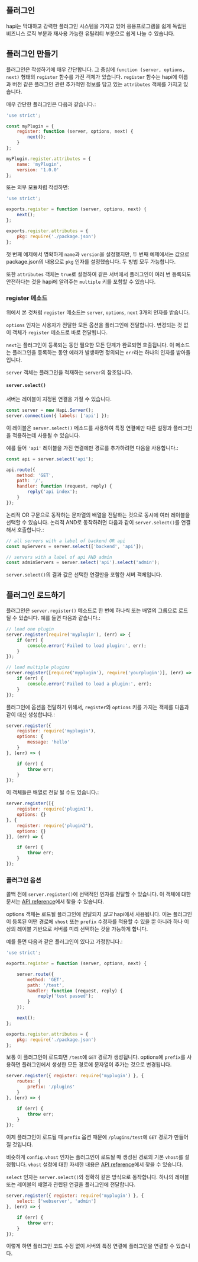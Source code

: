 ## 플러그인

hapi는 막대하고 강력한 플러그인 시스템을 가지고 있어 응용프로그램을 쉽게 독립된 비즈니스 로직 부분과 재사용 가능한 유틸리티 부분으로 쉽게 나눌 수 있습니다.

## 플러그인 만들기

플러그인은 작성하기에 매우 간단합니다. 그 중심에 `function (server, options, next)` 형태의 `register` 함수를 가진 객체가 있습니다. `register` 함수는 hapi에 이름과 버전 같은 플러그인 관련 추가적인 정보를 담고 있는 `attributes` 객체를 가지고 있습니다.

매우 간단한 플러그인은 다음과 같습니다.:

```javascript
'use strict';

const myPlugin = {
    register: function (server, options, next) {
        next();
    }
};

myPlugin.register.attributes = {
    name: 'myPlugin',
    version: '1.0.0'
};
```

또는 외부 모듈처럼 작성하면:

```javascript
'use strict';

exports.register = function (server, options, next) {
    next();
};

exports.register.attributes = {
    pkg: require('./package.json')
};
```

첫 번째 예제에서 명확하게 `name`과 `version`을 설정했지만, 두 번째 예제에서는 값으로 package.json의 내용으로 `pkg` 인자를 설정했습니다. 두 방법 모두 가능합니다. 

또한 `attributes` 객체는 `true`로 설정하여 같은 서버에서 플러그인이 여러 번 등록되도 안전하다는 것을 hapi에 알려주는 `multiple` 키를 포함할 수 있습니다. 

### register 메소드

위에서 본 것처럼 `register` 메소드는 `server`, `options`, `next` 3개의 인자를 받습니다. 

`options` 인자는 사용자가 전달한 모든 옵션을 플러그인에 전달합니다. 변경되는 것 없이 객체가 `register` 메소드로 바로 전달됩니다.  

`next`는 플러그인이 등록되는 동안 필요한 모든 단계가 완료되면 호출됩니다. 이 메소드는 플러그인을 등록하는 동안 에러가 발생하면 정의되는 `err`라는 하나의 인자를 받아들입니다.

`server` 객체는 플러그인을 적재하는 `server`의 참조입니다.

#### `server.select()`

서버는 레이블이 지정된 연결을 가질 수 있습니다.

```javascript
const server = new Hapi.Server();
server.connection({ labels: ['api'] });
```

이 레이블은 `server.select()` 메소드를 사용하여 특정 연결에만 다른 설정과 플러그인을 적용하는데 사용될 수 있습니다.

예를 들어 `'api'` 레이블을 가진 연결에만 경로를 추가하려면 다음을 사용합니다.:

```javascript
const api = server.select('api');

api.route({
    method: 'GET',
    path: '/',
    handler: function (request, reply) {
        reply('api index');
    }
});
```

논리적 OR 구문으로 동작하는 문자열의 배열을 전달하는 것으로 동시에 여러 레이블을 선택할 수 있습니다. 논리적 AND로 동작하려면 다음과 같이 `server.select()`를 연결해서 호출합니다.:

```javascript
// all servers with a label of backend OR api
const myServers = server.select(['backend', 'api']);

// servers with a label of api AND admin
const adminServers = server.select('api').select('admin');
```

`server.select()`의 결과 값은 선택한 연결만을 포함한 서버 객체입니다.

## 플러그인 로드하기

플러그인은 `server.register()` 메소드로 한 번에 하나씩 또는 배열의 그룹으로 로드될 수 있습니다. 예를 들면 다음과 같습니다.:

```javascript
// load one plugin
server.register(require('myplugin'), (err) => {
    if (err) {
        console.error('Failed to load plugin:', err);
    }
});

// load multiple plugins
server.register([require('myplugin'), require('yourplugin')], (err) => {
    if (err) {
        console.error('Failed to load a plugin:', err);
    }
});
```

플러그인에 옵션을 전달하기 위해서, `register`와 `options` 키를 가지는 객체를 다음과 같이 대신 생성합니다.:

```javascript
server.register({
    register: require('myplugin'),
    options: {
        message: 'hello'
    }
}, (err) => {

    if (err) {
        throw err;
    }
});
```

이 객체들은 배열로 전달 될 수도 있습니다.:

```javascript
server.register([{
    register: require('plugin1'),
    options: {}
}, {
    register: require('plugin2'),
    options: {}
}], (err) => {

    if (err) {
        throw err;
    }
});
```

### 플러그인 옵션

콜백 전에 `server.register()`에 선택적인 인자를 전달할 수 있습니다. 이 객체에 대한 문서는 [API reference](/api#serverregisterplugins-options-callback)에서 찾을 수 있습니다.

options 객체는 로드될 플러그인에 전달되지 *않고* hapi에서 사용됩니다. 이는 플러그인이 등록된 어떤 경로에 `vhost` 또는 `prefix` 수정자를 적용할 수 있을 뿐 아니라 하나 이상의 레이블 기반으로 서버를 미리 선택하는 것을 가능하게 합니다.

예를 들면 다음과 같은 플러그인이 있다고 가정합니다.:

```javascript
'use strict';

exports.register = function (server, options, next) {

    server.route({
        method: 'GET',
        path: '/test',
        handler: function (request, reply) {
            reply('test passed');
        }
    });

    next();
};

exports.register.attributes = {
    pkg: require('./package.json')
};
```

보통 이 플러그인이 로드되면 `/test`에 `GET` 경로가 생성됩니다. options에 `prefix`를 사용하면 플러그인에서 생성한 모든 경로에 문자열이 추가는 것으로 변경됩니다.

```javascript
server.register({ register: require('myplugin') }, {
    routes: {
        prefix: '/plugins'
    }
}, (err) => {

    if (err) {
        throw err;
    }
});
```

이제 플러그인이 로드될 때 `prefix` 옵션 때문에 `/plugins/test`에 `GET` 경로가 만들어질 것입니다.  

비슷하게 `config.vhost` 인자는 플러그인이 로드될 때 생성된 경로의 기본 `vhost`를 설정합니다. `vhost` 설정에 대한 자세한 내용은 [API reference](/api#route-options)에서 찾을 수 있습니다.

`select` 인자는 `server.select()`와 정확히 같은 방식으로 동작합니다. 하나의 레이블 또는 레이블의 배열과 관련된 연결을 플러그인에 전달합니다. 

```javascript
server.register({ register: require('myplugin') }, {
    select: ['webserver', 'admin']
}, (err) => {

    if (err) {
        throw err;
    }
});
```

이렇게 하면 플러그인 코드 수정 없이 서버의 특정 연결에 플러그인을 연결할 수 있습니다.